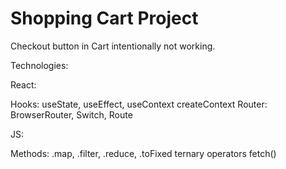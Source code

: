 # Shopping Cart Project

Checkout button in Cart intentionally not working. 

Technologies:

React:

Hooks: useState, useEffect, useContext
createContext
Router: BrowserRouter, Switch, Route

JS:

Methods: .map, .filter, .reduce, .toFixed
ternary operators
fetch()
